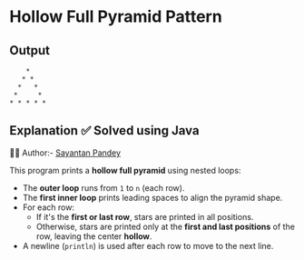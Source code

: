 # Hollow Full Pyramid Pattern

## Output
```
    * 
   * * 
  *   * 
 *     * 
* * * * * 
```


## Explanation ✅ Solved using Java 
👨‍💻 Author:- [Sayantan Pandey](https://github.com/sayantan-pandey)

This program prints a **hollow full pyramid** using nested loops:

- The **outer loop** runs from `1` to `n` (each row).
- The **first inner loop** prints leading spaces to align the pyramid shape.
- For each row:
  - If it's the **first or last row**, stars are printed in all positions.
  - Otherwise, stars are printed only at the **first and last positions** of the row, leaving the center **hollow**.
- A newline (`println`) is used after each row to move to the next line.



